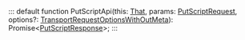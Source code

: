 :::
default function PutScriptApi(this: [That](./That.md), params: [PutScriptRequest](./PutScriptRequest.md), options?: [TransportRequestOptionsWithOutMeta](./TransportRequestOptionsWithOutMeta.md)): Promise<[PutScriptResponse](./PutScriptResponse.md)>;
:::
